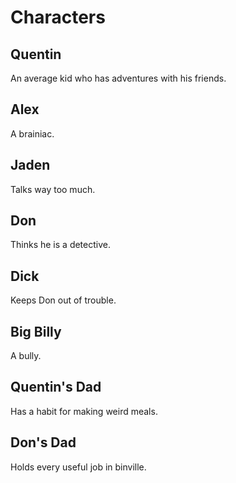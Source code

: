 # Characters

## Quentin

An average kid who has adventures with his friends.

## Alex

A brainiac.

## Jaden

Talks way too much.

## Don

Thinks he is a detective.

## Dick

Keeps Don out of trouble.

## Big Billy

A bully.

## Quentin's Dad

Has a habit for making weird meals.

## Don's Dad

Holds every useful job in binville.

